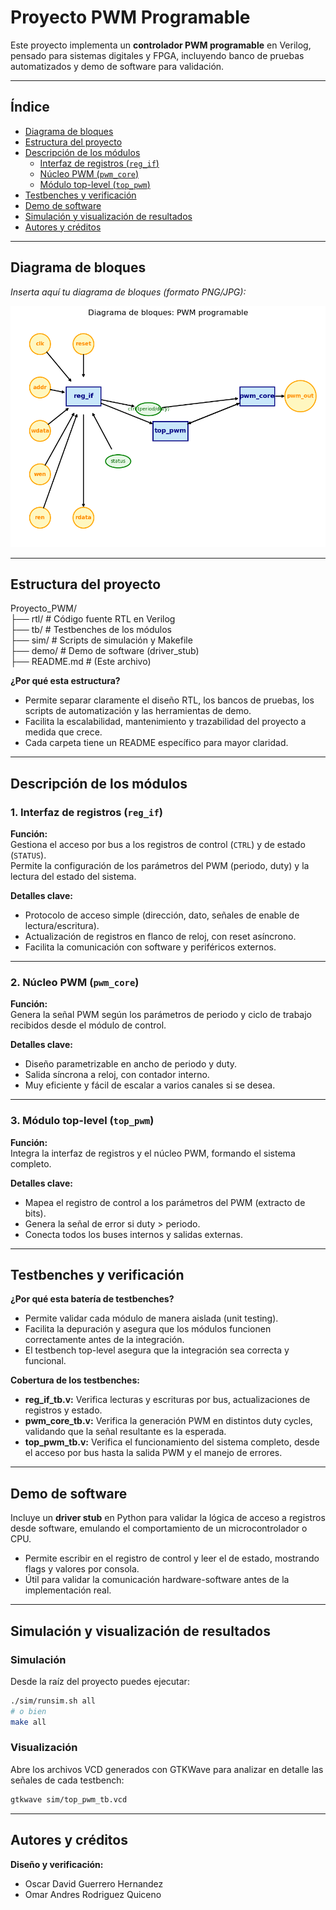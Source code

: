 # Proyecto PWM Programable

Este proyecto implementa un **controlador PWM programable** en Verilog, pensado para sistemas digitales y FPGA, incluyendo banco de pruebas automatizados y demo de software para validación.

---

## Índice

- [Diagrama de bloques](#diagrama-de-bloques)
- [Estructura del proyecto](#estructura-del-proyecto)
- [Descripción de los módulos](#descripción-de-los-módulos)
  - [Interfaz de registros (`reg_if`)](#1-interfaz-de-registros-reg_if)
  - [Núcleo PWM (`pwm_core`)](#2-núcleo-pwm-pwm_core)
  - [Módulo top-level (`top_pwm`)](#3-módulo-top-level-top_pwm)
- [Testbenches y verificación](#testbenches-y-verificación)
- [Demo de software](#demo-de-software)
- [Simulación y visualización de resultados](#simulación-y-visualización-de-resultados)
- [Autores y créditos](#autores-y-créditos)

---

## Diagrama de bloques

*Inserta aquí tu diagrama de bloques (formato PNG/JPG):*

![Diagrama de bloques](DiagramaBloques.png)

---

## Estructura del proyecto

Proyecto_PWM/  
├── rtl/ # Código fuente RTL en Verilog  
├── tb/ # Testbenches de los módulos  
├── sim/ # Scripts de simulación y Makefile  
├── demo/ # Demo de software (driver_stub)  
├── README.md # (Este archivo)

**¿Por qué esta estructura?**  
- Permite separar claramente el diseño RTL, los bancos de pruebas, los scripts de automatización y las herramientas de demo.
- Facilita la escalabilidad, mantenimiento y trazabilidad del proyecto a medida que crece.
- Cada carpeta tiene un README específico para mayor claridad.

---

## Descripción de los módulos

### 1. Interfaz de registros (`reg_if`)

**Función:**  
Gestiona el acceso por bus a los registros de control (`CTRL`) y de estado (`STATUS`).  
Permite la configuración de los parámetros del PWM (periodo, duty) y la lectura del estado del sistema.

**Detalles clave:**
- Protocolo de acceso simple (dirección, dato, señales de enable de lectura/escritura).
- Actualización de registros en flanco de reloj, con reset asíncrono.
- Facilita la comunicación con software y periféricos externos.

---

### 2. Núcleo PWM (`pwm_core`)

**Función:**  
Genera la señal PWM según los parámetros de periodo y ciclo de trabajo recibidos desde el módulo de control.

**Detalles clave:**
- Diseño parametrizable en ancho de periodo y duty.
- Salida síncrona a reloj, con contador interno.
- Muy eficiente y fácil de escalar a varios canales si se desea.

---

### 3. Módulo top-level (`top_pwm`)

**Función:**  
Integra la interfaz de registros y el núcleo PWM, formando el sistema completo.

**Detalles clave:**
- Mapea el registro de control a los parámetros del PWM (extracto de bits).
- Genera la señal de error si duty > periodo.
- Conecta todos los buses internos y salidas externas.

---

## Testbenches y verificación

**¿Por qué esta batería de testbenches?**  
- Permite validar cada módulo de manera aislada (unit testing).
- Facilita la depuración y asegura que los módulos funcionen correctamente antes de la integración.
- El testbench top-level asegura que la integración sea correcta y funcional.

**Cobertura de los testbenches:**
- **reg_if_tb.v:** Verifica lecturas y escrituras por bus, actualizaciones de registros y estado.
- **pwm_core_tb.v:** Verifica la generación PWM en distintos duty cycles, validando que la señal resultante es la esperada.
- **top_pwm_tb.v:** Verifica el funcionamiento del sistema completo, desde el acceso por bus hasta la salida PWM y el manejo de errores.

---

## Demo de software

Incluye un **driver stub** en Python para validar la lógica de acceso a registros desde software, emulando el comportamiento de un microcontrolador o CPU.

- Permite escribir en el registro de control y leer el de estado, mostrando flags y valores por consola.
- Útil para validar la comunicación hardware-software antes de la implementación real.

---

## Simulación y visualización de resultados

### Simulación

Desde la raíz del proyecto puedes ejecutar:

```bash
./sim/runsim.sh all
# o bien
make all
```

### Visualización

Abre los archivos VCD generados con GTKWave para analizar en detalle las señales de cada testbench:

```bash
gtkwave sim/top_pwm_tb.vcd
```

---

## Autores y créditos

**Diseño y verificación:**  
- Oscar David Guerrero Hernandez  
- Omar Andres Rodriguez Quiceno
